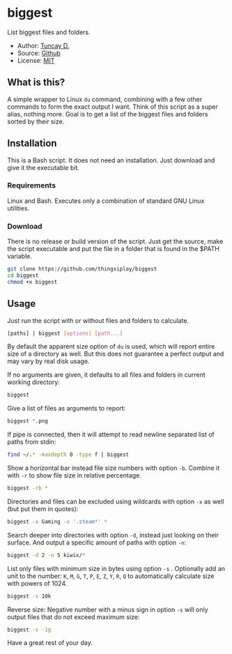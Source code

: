 # biggest

List biggest files and folders.

- Author: [Tuncay D.](https://github.com/thingsiplay)
- Source: [Github](https://github.com/thingsiplay/biggest)
- License: [MIT](LICENSE)

## What is this?

A simple wrapper to Linux `du` command, combining with a few other commands to
form the exact output I want. Think of this script as a super alias, nothing
more. Goal is to get a list of the biggest files and folders sorted by their
size.

## Installation

This is a Bash script. It does not need an installation. Just download and give
it the executable bit.

### Requirements

Linux and Bash. Executes only a combination of standard GNU Linux utilities.

### Download

There is no release or build version of the script. Just get the source, make
the script executable and put the file in a folder that is found in the $PATH
variable.

```bash
git clone https://github.com/thingsiplay/biggest
cd biggest
chmod +x biggest
```

## Usage

Just run the script with or without files and folders to calculate.

```bash
[paths] | biggest [options] [path...]
```

By default the apparent size option of `du` is used, which will report entire
size of a directory as well. But this does not guarantee a perfect output and
may vary by real disk usage.

If no arguments are given, it defaults to all files and folders in current
working directory:

```bash
biggest
```

Give a list of files as arguments to report:

```bash
biggest *.png
```

If pipe is connected, then it will attempt to read newline separated list of
paths from stdin:

```bash
find ~/.* -maxdepth 0 -type f | biggest
```

Show a horizontal bar instead file size numbers with option `-b`. Combine it
with `-r` to show file size in relative percentage.

```bash
biggest -rb *
```

Directories and files can be excluded using wildcards with option `-x` as well
(but put them in quotes):

```bash
biggest -x Gaming -x '.steam*' *
```

Search deeper into directories with option `-d`, instead just looking on their
surface. And output a specific amount of paths with option `-n`:

```bash
biggest -d 2 -n 5 kiwix/*
```

List only files with minimum size in bytes using option `-s` . Optionally add
an unit to the number: `K`, `M`, `G`, `T`, `P`, `E`, `Z`, `Y`, `R`, `Q` to
automatically calculate size with powers of 1024.

```bash
biggest -s 10k
```

Reverse size: Negative number with a minus sign in option `-s` will only output
files that do not exceed maximum size:

```bash
biggest -s -1g
```

Have a great rest of your day.
